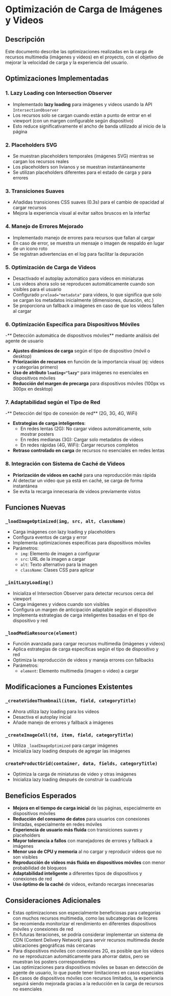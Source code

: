 # Optimización de Carga de Imágenes y Videos

## Descripción
Este documento describe las optimizaciones realizadas en la carga de recursos multimedia (imágenes y videos) en el proyecto, con el objetivo de mejorar la velocidad de carga y la experiencia del usuario.

## Optimizaciones Implementadas

### 1. Lazy Loading con Intersection Observer
- Implementado **lazy loading** para imágenes y videos usando la API `IntersectionObserver`
- Los recursos solo se cargan cuando están a punto de entrar en el viewport (con un margen configurable según dispositivo)
- Esto reduce significativamente el ancho de banda utilizado al inicio de la página

### 2. Placeholders SVG
- Se muestran placeholders temporales (imágenes SVG) mientras se cargan los recursos reales
- Los placeholders son livianos y se muestran instantáneamente
- Se utilizan placeholders diferentes para el estado de carga y para errores

### 3. Transiciones Suaves
- Añadidas transiciones CSS suaves (0.3s) para el cambio de opacidad al cargar recursos
- Mejora la experiencia visual al evitar saltos bruscos en la interfaz

### 4. Manejo de Errores Mejorado
- Implementado manejo de errores para recursos que fallan al cargar
- En caso de error, se muestra un mensaje o imagen de respaldo en lugar de un icono roto
- Se registran advertencias en el log para facilitar la depuración

### 5. Optimización de Carga de Videos
- Desactivado el autoplay automático para videos en miniaturas
- Los videos ahora solo se reproducen automáticamente cuando son visibles para el usuario
- Configurado `preload="metadata"` para videos, lo que significa que solo se cargan los metadatos inicialmente (dimensiones, duración, etc.)
- Se proporciona un fallback a imágenes en caso de que los videos fallen al cargar

### 6. Optimización Específica para Dispositivos Móviles
-** Detección automática de dispositivos móviles** mediante análisis del agente de usuario
- **Ajustes dinámicos de carga** según el tipo de dispositivo (móvil o desktop)
- **Priorización de recursos** en función de la importancia visual (ej: videos y categorías primero)
- **Uso de atributo `loading="lazy"`** para imágenes no esenciales en dispositivos móviles
- **Reducción del margen de precarga** para dispositivos móviles (100px vs 300px en desktop)

### 7. Adaptabilidad según el Tipo de Red
-** Detección del tipo de conexión de red** (2G, 3G, 4G, WiFi)
- **Estrategias de carga inteligentes**: 
  - En redes lentas (2G): No cargar videos automáticamente, solo mostrar posters
  - En redes medianas (3G): Cargar solo metadatos de videos
  - En redes rápidas (4G, WiFi): Cargar recursos completos
- **Retraso controlado en carga** de recursos no esenciales en redes lentas

### 8. Integración con Sistema de Caché de Videos
- **Priorización de videos en caché** para una reproducción más rápida
- Al detectar un video que ya está en caché, se carga de forma instantánea
- Se evita la recarga innecesaria de videos previamente vistos

## Funciones Nuevas

### `_loadImageOptimized(img, src, alt, className)`
- Carga imágenes con lazy loading y placeholders
- Configura eventos de carga y error
- Implementa optimizaciones específicas para dispositivos móviles
- Parámetros:
  - `img`: Elemento de imagen a configurar
  - `src`: URL de la imagen a cargar
  - `alt`: Texto alternativo para la imagen
  - `className`: Clases CSS para aplicar

### `_initLazyLoading()`
- Inicializa el Intersection Observer para detectar recursos cerca del viewport
- Carga imágenes y videos cuando son visibles
- Configura un margen de anticipación adaptable según el dispositivo
- Implementa estrategias de carga inteligentes basadas en el tipo de dispositivo y red

### `_loadMediaResource(element)`
- Función avanzada para cargar recursos multimedia (imágenes y videos)
- Aplica estrategias de carga específicas según el tipo de dispositivo y red
- Optimiza la reproducción de videos y maneja errores con fallbacks
- Parámetros:
  - `element`: Elemento multimedia (imagen o video) a cargar

## Modificaciones a Funciones Existentes

### `_createVideoThumbnail(item, field, categoryTitle)`
- Ahora utiliza lazy loading para los videos
- Desactiva el autoplay inicial
- Añade manejo de errores y fallback a imágenes

### `_createImageCell(td, item, field, categoryTitle)`
- Utiliza `_loadImageOptimized` para cargar imágenes
- Inicializa lazy loading después de agregar las imágenes

### `createProductGrid(container, data, fields, categoryTitle)`
- Optimiza la carga de miniaturas de video y otras imágenes
- Inicializa lazy loading después de construir la cuadrícula

## Beneficios Esperados
- **Mejora en el tiempo de carga inicial** de las páginas, especialmente en dispositivos móviles
- **Reducción del consumo de datos** para usuarios con conexiones limitadas, especialmente en redes móviles
- **Experiencia de usuario más fluida** con transiciones suaves y placeholders
- **Mayor tolerancia a fallos** con manejadores de errores y fallback a imágenes
- **Menor uso de CPU y memoria** al no cargar y reproducir videos que no son visibles
- **Reproducción de videos más fluida en dispositivos móviles** con menor probabilidad de bloqueos
- **Adaptabilidad inteligente** a diferentes tipos de dispositivos y conexiones de red
- **Uso óptimo de la caché** de videos, evitando recargas innecesarias

## Consideraciones Adicionales
- Estas optimizaciones son especialmente beneficiosas para categorías con muchos recursos multimedia, como las subcategorías de licores
- Se recomienda monitorizar el rendimiento en diferentes dispositivos móviles y conexiones de red
- En futuras iteraciones, se podría considerar implementar un sistema de CDN (Content Delivery Network) para servir recursos multimedia desde ubicaciones geográficas más cercanas
- Para dispositivos móviles con conexiones 2G, es posible que los videos no se reproduzcan automáticamente para ahorrar datos, pero se muestran los posters correspondientes
- Las optimizaciones para dispositivos móviles se basan en detección de agente de usuario, lo que puede tener limitaciones en casos especiales
- En casos de dispositivos móviles con recursos limitados, la experiencia seguirá siendo mejorada gracias a la reducción en la carga de recursos no esenciales